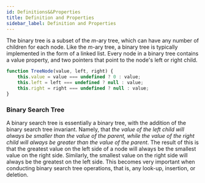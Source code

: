 ```yaml
--- 
id: Definitions&&Properties
title: Definition and Properties
sidebar_label: Definition and Properties
---
```


The binary tree is a subset of the *m*-ary tree, which can have any number of children for each node. Like the *m*-ary tree, a binary tree is typically implemented in the form of a linked list. Every node in a binary tree contains a value property, and two pointers that point to the node's left or right child. 

```javascript
function TreeNode(value, left, right) {
    this.value = value === undefined ? 0 : value;
    this.left = left === undefined ? null : value;
    this.right = right === undefined ? null : value;
}
```

### Binary Search Tree
A binary search tree is essentially a binary tree, with the addition of the binary search tree invariant. Namely, that *the value of the left child will always be smaller than the value of the parent, while the value of the right child will always be greater than the value of the parent*. The result of this is that the greatest value on the left side of a node will always be the smallest value on the right side. Similarly, the smallest value on the right side will always be the greatest on the left side. This becomes very important when conducting binary search tree operations, that is, any look-up, insertion, or deletion. 
